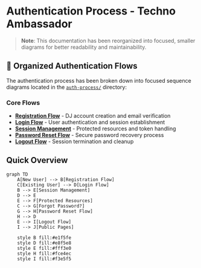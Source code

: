 # Authentication Process - Techno Ambassador

> **Note**: This documentation has been reorganized into focused, smaller diagrams for better readability and maintainability.

## 📁 Organized Authentication Flows

The authentication process has been broken down into focused sequence diagrams located in the [`auth-process/`](auth-process/) directory:

### Core Flows

- **[Registration Flow](01-registration-flow.md)** - DJ account creation and email verification
- **[Login Flow](02-login-flow.md)** - User authentication and session establishment
- **[Session Management](03-session-management.md)** - Protected resources and token handling
- **[Password Reset Flow](04-password-reset-flow.md)** - Secure password recovery process
- **[Logout Flow](05-logout-flow.md)** - Session termination and cleanup

## Quick Overview

```mermaid
graph TD
    A[New User] --> B[Registration Flow]
    C[Existing User] --> D[Login Flow]
    B --> E[Session Management]
    D --> E
    E --> F[Protected Resources]
    C --> G[Forgot Password?]
    G --> H[Password Reset Flow]
    H --> D
    E --> I[Logout Flow]
    I --> J[Public Pages]

    style B fill:#e1f5fe
    style D fill:#e8f5e8
    style E fill:#fff3e0
    style H fill:#fce4ec
    style I fill:#f3e5f5
```

